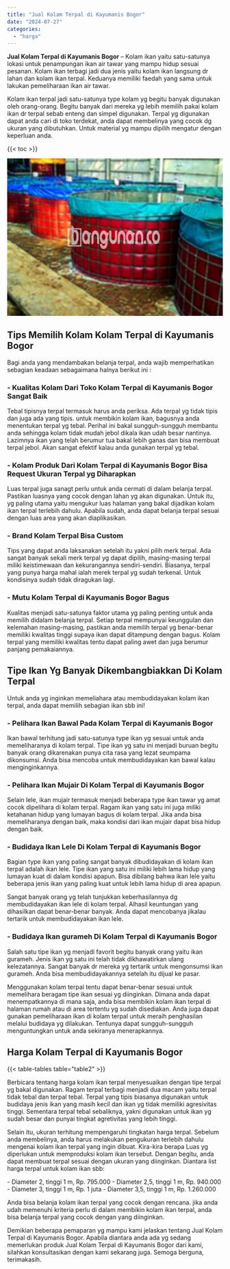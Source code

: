 ```yaml
---
title: "Jual Kolam Terpal di Kayumanis Bogor"
date: "2024-07-27"
categories: 
  - "harga"
---
```


**Jual Kolam Terpal di Kayumanis Bogor** – Kolam ikan yaitu satu-satunya lokasi untuk penampungan ikan air tawar yang mampu hidup sesuai pesanan. Kolam ikan terbagi jadi dua jenis yaitu kolam ikan langsung dr lahan dan kolam ikan terpal. Keduanya memiliki faedah yang sama untuk lakukan pemeliharaan ikan air tawar.

Kolam ikan terpal jadi satu-satunya type kolam yg begitu banyak digunakan oleh orang-orang. Begitu banyak dari mereka yg lebih memilih pakai kolam ikan dr terpal sebab enteng dan simpel digunakan. Terpal yg digunakan dapat anda cari di toko terdekat, anda dapat membelinya yang cocok dg ukuran yang dibutuhkan. Untuk material yg mampu dipilih mengatur dengan keperluan anda.

{{< toc >}}

![Jual Kolam Terpal di Kayumanis Bogor](/images/jual-kolam-terpal-07.png)

## Tips Memilih Kolam Kolam Terpal di Kayumanis Bogor

Bagi anda yang mendambakan belanja terpal, anda wajib memperhatikan sebagian keadaan sebagaimana halnya berikut ini :

### \- Kualitas Kolam Dari Toko Kolam Terpal di Kayumanis Bogor Sangat Baik

Tebal tipisnya terpal termasuk harus anda periksa. Ada terpal yg tidak tipis dan juga ada yang tipis. untuk membikin kolam ikan, bagusnya anda menentukan terpal yg tebal. Perihal ini bakal sungguh-sungguh membantu anda sehingga kolam tidak mudah jebol dikala ikan udah besar nantinya. Lazimnya ikan yang telah berumur tua bakal lebih ganas dan bisa membuat terpal jebol. Akan sangat efektif kalau anda gunakan terpal yg tebal.

### \- Kolam Produk Dari Kolam Terpal di Kayumanis Bogor Bisa Request Ukuran Terpal yg Diharapkan

Luas terpal juga sanagt perlu untuk anda cermati di dalam belanja terpal. Pastikan luasnya yang cocok dengan lahan yg akan digunakan. Untuk itu, yg paling utama yaitu mengukur luas halaman yang bakal dijadikan kolam ikan terpal terlebih dahulu. Apabila sudah, anda dapat belanja terpal sesuai dengan luas area yang akan diaplikasikan.

### \- Brand Kolam Terpal Bisa Custom

Tips yang dapat anda laksanakan setelah itu yakni pilih merk terpal. Ada sangat banyak sekali merk terpal yg dapat dipilih, masing-masing terpal miliki keistimewaan dan kekurangannya sendiri-sendiri. Biasanya, terpal yang punya harga mahal ialah merek terpal yg sudah terkenal. Untuk kondisinya sudah tidak diragukan lagi.

### \- Mutu Kolam Terpal di Kayumanis Bogor Bagus

Kualitas menjadi satu-satunya faktor utama yg paling penting untuk anda memilih didalam belanja terpal. Setiap terpal mempunyai keunggulan dan kelemahan masing-masing, pastikan anda memilih terpal yg benar-benar memiliki kwalitas tinggi supaya ikan dapat ditampung dengan bagus. Kolam terpal yang memiliki kwalitas tentu dapat paling awet dan juga berumur panjang pemakaiannya.

## Tipe Ikan Yg Banyak Dikembangbiakkan Di Kolam Terpal

Untuk anda yg inginkan memeliahara atau membudidayakan kolam ikan terpal, anda dapat memilih sebagian ikan sbb ini!

### \- Pelihara Ikan Bawal Pada Kolam Terpal di Kayumanis Bogor

Ikan bawal terhitung jadi satu-satunya type ikan yg sesuai untuk anda memeliharanya di kolam terpal. Tipe ikan yg satu ini menjadi buruan begitu banyak orang dikarenakan punya cita rasa yang lezat seumpama dikonsumsi. Anda bisa mencoba untuk membudidayakan kan bawal kalau menginginkannya.

### \- Pelihara Ikan Mujair Di Kolam Terpal di Kayumanis Bogor

Selain lele, ikan mujair termasuk menjadi beberapa type ikan tawar yg amat cocok dipelihara di kolam terpal. Ragam ikan yang satu ini juga miliki ketahanan hidup yang lumayan bagus di kolam terpal. Jika anda bisa memeliharanya dengan baik, maka kondisi dari ikan mujair dapat bisa hidup dengan baik.

### \- Budidaya Ikan Lele Di Kolam Terpal di Kayumanis Bogor

Bagian type ikan yang paling sangat banyak dibudidayakan di kolam ikan terpal adalah ikan lele. Tipe ikan yang satu ini miliki lebih lama hidup yang lumayan kuat di dalam kondisi apapun. Bisa dibilang bahwa ikan lele yaitu beberapa jenis ikan yang paling kuat untuk lebih lama hidup di area apapun.

Sangat banyak orang yg telah tunjukkan keberhasilannya dg membudidayakan ikan lele di kolam terpal. Alhasil keuntungan yang dihasilkan dapat benar-benar banyak. Anda dapat mencobanya jikalau tertarik untuk membudidayakan ikan lele.

### \- Budidaya Ikan gurameh Di Kolam Terpal di Kayumanis Bogor

Salah satu tipe ikan yg menjadi favorit begitu banyak orang yaitu ikan gurameh. Jenis ikan yg satu ini telah tidak dikhawatirkan ulang kelezatannya. Sangat banyak dr mereka yg tertarik untuk mengonsumsi ikan gurameh. Anda bisa membudidayakannya setelah itu dijual ke pasar.

Menggunakan kolam terpal tentu dapat benar-benar sesuai untuk memelihara beragam tipe ikan sesuai yg diinginkan. Dimana anda dapat menempatkannya di mana saja, anda bisa membikin kolam ikan terpal di halaman rumah atau di area tertentu yg sudah disediakan. Anda juga dapat gunakan pemeliharaan ikan di kolam terpal untuk meraih penghasilan melalui budidaya yg dilakukan. Tentunya dapat sungguh-sungguh menguntungkan untuk anda sekiranya menerapkannya.

## Harga Kolam Terpal di Kayumanis Bogor

{{< table-tables table="table2" >}}

Berbicara tentang harga kolam ikan terpal menyesuaikan dengan tipe terpal yg bakal digunakan. Ragam terpal terbagi menjadi dua macam yaitu terpal tidak tebal dan terpal tebal. Terpal yang tipis biasanya digunakan untuk budidaya jenis ikan yang masih kecil dan ikan yg tidak memiliki agresivitas tinggi. Sementara terpal tebal sebaliknya, yakni digunakan untuk ikan yg sudah besar dan punyai tingkat agretivitas yang lebih tinggi.

Selain itu, ukuran terhitung mempengaruhi tingkatan harga terpal. Sebelum anda membelinya, anda harus melakukan pengukuran terlebih dahulu mengenai kolam ikan terpal yang ingin dibuat. Kira-kira berapa Luas yg diperlukan untuk memproduksi kolam ikan tersebut. Dengan begitu, anda dapat membuat terpal sesuai dengan ukuran yang diinginkan. Diantara list harga terpal untuk kolam ikan sbb:

\- Diameter 2, tinggi 1 m, Rp. 795.000 - Diameter 2,5, tinggi 1 m, Rp. 940.000 - Diameter 3, tinggi 1 m, Rp. 1 juta - Diameter 3,5, tinggi 1 m, Rp. 1.260.000

Anda bisa belanja kolam ikan terpal yang cocok dengan rencana. jika anda udah memenuhi kriteria perlu di dalam membikin kolam ikan terpal, anda bisa belanja terpal yang cocok dengan yang diinginkan.

Demikian beberapa pemaparan yg mampu kami jelaskan tentang Jual Kolam Terpal di Kayumanis Bogor. Apabila diantara anda ada yg sedang memerlukan produk Jual Kolam Terpal di Kayumanis Bogor dari kami, silahkan konsultasikan dengan kami sekarang juga. Semoga berguna, terimakasih.
